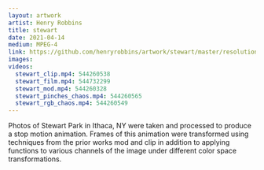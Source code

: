 ```yaml
---
layout: artwork
artist: Henry Robbins
title: stewart
date: 2021-04-14
medium: MPEG-4
link: https://github.com/henryrobbins/artwork/stewart/master/resolution
images:
videos:
  stewart_clip.mp4: 544260538
  stewart_film.mp4: 544732299
  stewart_mod.mp4: 544260328
  stewart_pinches_chaos.mp4: 544260565
  stewart_rgb_chaos.mp4: 544260549
---
```

Photos of Stewart Park in Ithaca, NY were taken and processed to produce a stop
motion animation. Frames of this animation were transformed using techniques
from the prior works mod and clip in addition to applying functions to various
channels of the image under different color space transformations.